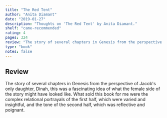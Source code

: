 ```yaml
---
title: "The Red Tent"
author: "Anita Diamant"
date: "2019-01-27"
description: "Thoughts on 'The Red Tent' by Anita Diamant."
shelf: "came-recommended"
rating: 4
pages: 324
review: "The story of several chapters in Genesis from the perspective of Jacob's only daughter, Dinah, this was a fascinating idea of what the female side of the story might have looked like. What sold this book for me were the complex relational portrayals of the first half, which were varied and insightful, and the tone of the second half, which was reflective and poignant. "
type: "book"
notes: false
---
```


## Review

The story of several chapters in Genesis from the perspective of Jacob's only daughter, Dinah, this was a fascinating idea of what the female side of the story might have looked like. What sold this book for me were the complex relational portrayals of the first half, which were varied and insightful, and the tone of the second half, which was reflective and poignant.
